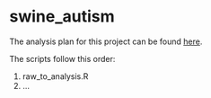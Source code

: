 # swine_autism
The analysis plan for this project can be found [here](https://github.com/PeterStrom/swine_autism/wiki/Analysis-Plan).

The scripts follow this order:
1. raw_to_analysis.R
2. ...

